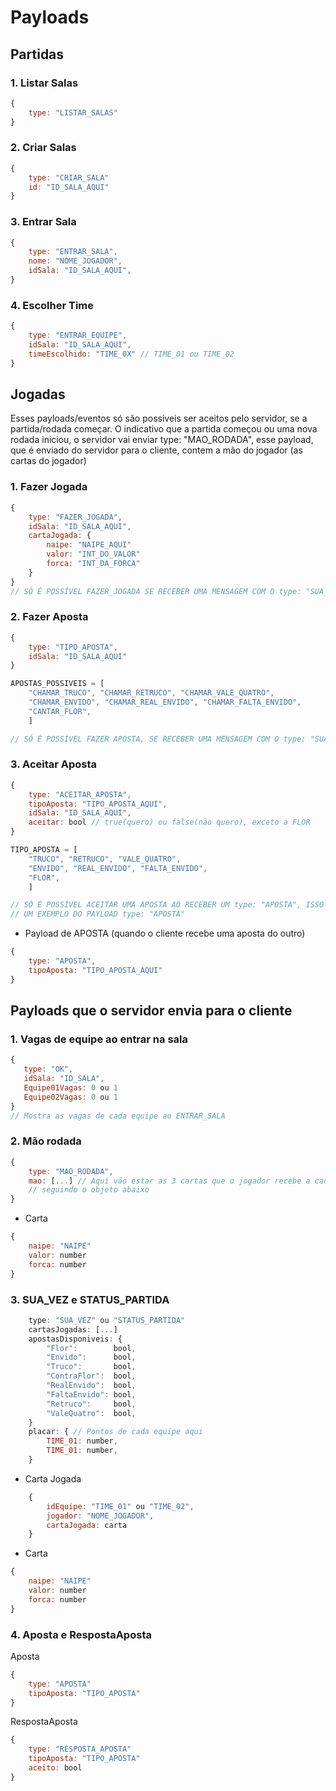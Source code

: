 # Payloads

## Partidas

### 1. Listar Salas
```js
{
    type: "LISTAR_SALAS"
}
```

### 2. Criar Salas
```js
{
    type: "CRIAR_SALA"
    id: "ID_SALA_AQUI"
}
```

### 3. Entrar Sala
```js
{
    type: "ENTRAR_SALA",
    nome: "NOME_JOGADOR",
    idSala: "ID_SALA_AQUI",
}
```

### 4. Escolher Time
```js
{
    type: "ENTRAR_EQUIPE",
    idSala: "ID_SALA_AQUI",
    timeEscolhido: "TIME_0X" // TIME_01 ou TIME_02
}
```

## Jogadas
Esses payloads/eventos só são possiveis ser aceitos pelo servidor, se a partida/rodada começar.
O indicativo que a partida começou ou uma nova rodada iniciou, o servidor vai enviar type: "MAO_RODADA", esse payload,
que é enviado do servidor para o cliente, contem a mão do jogador (as cartas do jogador)
### 1. Fazer Jogada
```js
{
    type: "FAZER_JOGADA",
    idSala: "ID_SALA_AQUI",
    cartaJogada: {
        naipe: "NAIPE_AQUI"
        valor: "INT_DO_VALOR"
        forca: "INT_DA_FORCA"
    }
}
// SÓ É POSSÍVEL FAZER_JOGADA SE RECEBER UMA MENSAGEM COM O type: "SUA_VEZ"
```

### 2. Fazer Aposta
```js
{
    type: "TIPO_APOSTA",
    idSala: "ID_SALA_AQUI"
}

APOSTAS_POSSIVEIS = [
    "CHAMAR_TRUCO", "CHAMAR_RETRUCO", "CHAMAR_VALE_QUATRO",
    "CHAMAR_ENVIDO", "CHAMAR_REAL_ENVIDO", "CHAMAR_FALTA_ENVIDO",
    "CANTAR_FLOR",
    ]

// SÓ É POSSÍVEL FAZER APOSTA, SE RECEBER UMA MENSAGEM COM O type: "SUA_VEZ" E O TIPO DE APOSTA FOR TRUE (Todos os tipos de aposta, exceto o RETRUCO e VALE_QUATRO)
```

### 3. Aceitar Aposta
```js
{
    type: "ACEITAR_APOSTA",
    tipoAposta: "TIPO_APOSTA_AQUI",
    idSala: "ID_SALA_AQUI",
    aceitar: bool // true(quero) ou false(não quero), exceto a FLOR
}

TIPO_APOSTA = [
    "TRUCO", "RETRUCO", "VALE_QUATRO",
    "ENVIDO", "REAL_ENVIDO", "FALTA_ENVIDO",
    "FLOR",
    ]

// SÓ É POSSÍVEL ACEITAR UMA APOSTA AO RECEBER UM type: "APOSTA", ISSO INDICA QUE O JOGADOR RECEBEU UMA APOSTA, ABAIXO ESTÁ
// UM EXEMPLO DO PAYLOAD type: "APOSTA"
```
- Payload de APOSTA (quando o cliente recebe uma aposta do outro)
```js
{
    type: "APOSTA",
    tipoAposta: "TIPO_APOSTA_AQUI"
}
```

## Payloads que o servidor envia para o cliente

### 1. Vagas de equipe ao entrar na sala

```js
{
   type: "OK",
   idSala: "ID_SALA",
   Equipe01Vagas: 0 ou 1
   Equipe02Vagas: 0 ou 1 
}
// Mostra as vagas de cada equipe ao ENTRAR_SALA
```

### 2. Mão rodada

```js
{
    type: "MAO_RODADA",
    mao: [...] // Aqui vão estar as 3 cartas que o jogador recebe a cada rodada
    // seguindo o objeto abaixo
}
```
- Carta
```js
{
    naipe: "NAIPE"
    valor: number
    forca: number
}
```

### 3. SUA_VEZ e STATUS_PARTIDA
```js
    type: "SUA_VEZ" ou "STATUS_PARTIDA"
    cartasJogadas: [...] 
    apostasDisponiveis: {
        "Flor":        bool,
		"Envido":      bool,
		"Truco":       bool,
		"ContraFlor":  bool,
		"RealEnvido":  bool,
		"FaltaEnvido": bool,
		"Retruco":     bool,
		"ValeQuatro":  bool, 
    }
    placar: { // Pontos de cada equipe aqui
        TIME_01: number,
        TIME_01: number,
    }
```

- Carta Jogada
```js
    {
        idEquipe: "TIME_01" ou "TIME_02",
        jogador: "NOME_JOGADOR",
        cartaJogada: carta
    }
```

- Carta
```js
{
    naipe: "NAIPE"
    valor: number
    forca: number
}
```

### 4. Aposta e RespostaAposta

Aposta
```js
{
    type: "APOSTA"
    tipoAposta: "TIPO_APOSTA"
}
```

RespostaAposta
```js
{
    type: "RESPOSTA_APOSTA"
    tipoAposta: "TIPO_APOSTA"
    aceito: bool
}
```
